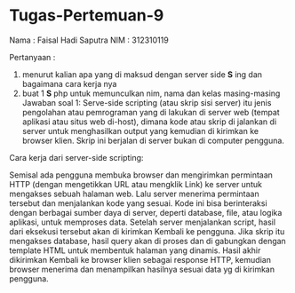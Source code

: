 # Tugas-Pertemuan-9
Nama	: Faisal Hadi Saputra
NIM	  : 312310119

Pertanyaan :
1. menurut kalian apa yang di maksud dengan server side __S__ ing dan bagaimana cara kerja  nya
2. buat 1 __S__ php untuk memunculkan nim, nama dan kelas masing-masing
Jawaban soal 1:
Serve-side scripting (atau skrip sisi server) itu jenis pengolahan atau pemrograman yang di lakukan di server web (tempat aplikasi atau situs web di-host),
dimana kode atau skrip di jalankan di server untuk menghasilkan output yang kemudian di kirimkan ke browser klien. Skrip ini berjalan di server bukan di computer pengguna.

Cara kerja dari server-side scripting:

Semisal ada pengguna membuka browser dan mengirimkan permintaan HTTP (dengan mengetikkan URL atau mengklik Link) ke server untuk mengakses sebuah halaman web.
Lalu server menerima permintaan tersebut dan menjalankan kode yang sesuai.
Kode ini bisa berinteraksi dengan berbagai sumber daya di server, deperti database, file, atau logika aplikasi, untuk memproses data.
Setelah server menjalankan script, hasil dari eksekusi tersebut akan di kirimkan Kembali ke pengguna.
Jika skrip itu mengakses database, hasil query akan di proses dan di gabungkan dengan template HTML untuk membentuk halaman yang dinamis.
Hasil akhir dikirimkan Kembali ke browser klien sebagai response HTTP, kemudian browser menerima dan menampilkan hasilnya sesuai data yg di kirimkan pengguna.

